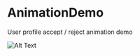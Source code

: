 # AnimationDemo
User profile accept / reject animation demo

![Alt Text](https://github.com/omarfaruqe/AnimationDemo/blob/master/animation/animation.gif)
